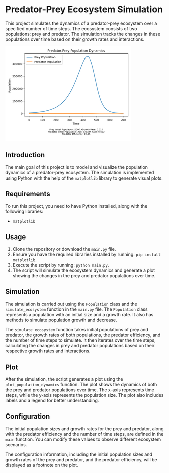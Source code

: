 # Predator-Prey Ecosystem Simulation

This project simulates the dynamics of a predator-prey ecosystem over a specified number of time steps. The ecosystem consists of two populations: prey and predator. The simulation tracks the changes in these populations over time based on their growth rates and interactions.


<img src="plot.png" alt="Ecosystem Simulation Graph" width="400">



## Introduction

The main goal of this project is to model and visualize the population dynamics of a predator-prey ecosystem. The simulation is implemented using Python with the help of the `matplotlib` library to generate visual plots.

## Requirements

To run this project, you need to have Python installed, along with the following libraries:

- `matplotlib`

## Usage

1. Clone the repository or download the `main.py` file.
2. Ensure you have the required libraries installed by running: `pip install matplotlib`.
3. Execute the script by running: `python main.py`.
4. The script will simulate the ecosystem dynamics and generate a plot showing the changes in the prey and predator populations over time.

## Simulation

The simulation is carried out using the `Population` class and the `simulate_ecosystem` function in the `main.py` file. The `Population` class represents a population with an initial size and a growth rate. It also has methods to simulate population growth and decrease.

The `simulate_ecosystem` function takes initial populations of prey and predator, the growth rates of both populations, the predator efficiency, and the number of time steps to simulate. It then iterates over the time steps, calculating the changes in prey and predator populations based on their respective growth rates and interactions.

## Plot

After the simulation, the script generates a plot using the `plot_population_dynamics` function. The plot shows the dynamics of both the prey and predator populations over time. The x-axis represents time steps, while the y-axis represents the population size. The plot also includes labels and a legend for better understanding.

## Configuration

The initial population sizes and growth rates for the prey and predator, along with the predator efficiency and the number of time steps, are defined in the `main` function. You can modify these values to observe different ecosystem scenarios.

The configuration information, including the initial population sizes and growth rates of the prey and predator, and the predator efficiency, will be displayed as a footnote on the plot.

